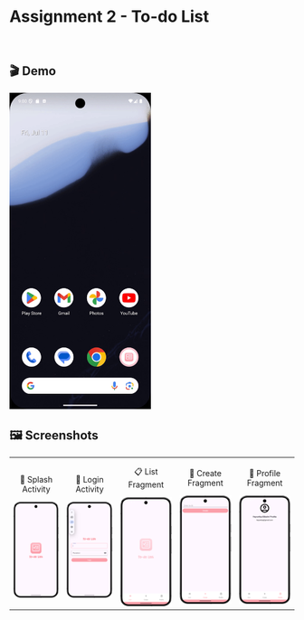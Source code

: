 # Assignment 2 - To-do List
<br>

## 🎬 Demo
<img src="images/demo.gif" width="250" alt="App Demo" />
<br>

## 🖼️ Screenshots
<table>
  <tr>
    <td align="center">
      <p>🚀 Splash Activity</p>
      <img src="images/screenshot-SplashActivity.png" width="200" />
    </td>
    <td align="center">
      <p>🔐 Login Activity</p>
      <img src="images/screenshot-LoginActivity.png" width="200" />
    </td>
    <td align="center">
      <p>📋 List Fragment</p>
      <img src="images/screenshot-ListFragment.png" width="200" />
    </td>
    <td align="center">
      <p>🧾 Create Fragment</p>
      <img src="images/screenshot-CreateFragment.png" width="200" />
    </td>
    <td align="center">
      <p>👤 Profile Fragment</p>
      <img src="images/screenshot-ProfileFragment.png" width="200" />
    </td>
  </tr>
</table>
